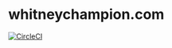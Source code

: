 # whitneychampion.com

[![CircleCI](https://circleci.com/gh/shortstack/whitneychampion.com/tree/master.svg?style=svg)](https://circleci.com/gh/shortstack/whitneychampion.com/tree/master)

